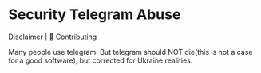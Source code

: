 # Security Telegram Abuse
 [Disclaimer](./DISCLAIMER.md) | 🤝 [Contributing](./CONTRIBUTING.md)

Many people use telegram. But telegram should NOT die(this is not a case for a good software), but corrected for Ukraine realities.
